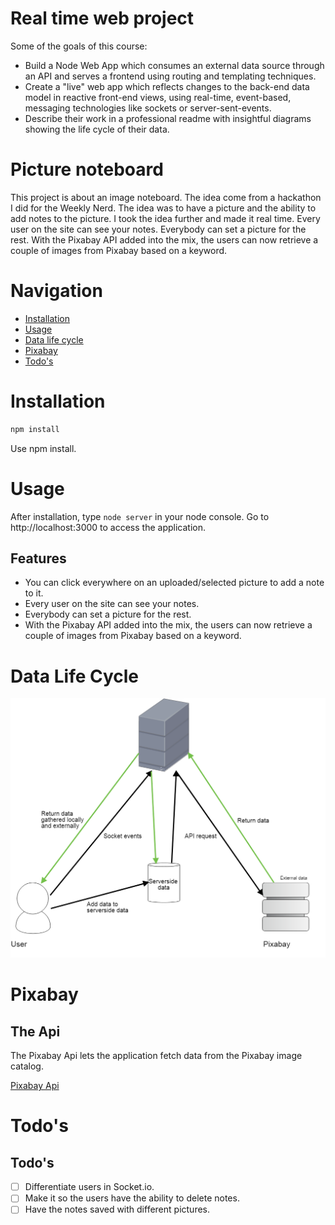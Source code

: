 # Real time web project

Some of the goals of this course:

* Build a Node Web App which consumes an external data source through an API and serves a frontend using routing and templating techniques.
* Create a "live" web app which reflects changes to the back-end data model in reactive front-end views, using real-time, event-based, messaging technologies like sockets or server-sent-events.
* Describe their work in a professional readme with insightful diagrams showing the life cycle of their data.

<!-- ☝️ replace this description -->
# Picture noteboard

This project is about an image noteboard. The idea come from a hackathon I did for the Weekly Nerd. The idea was to have a picture and the ability to add notes to the picture. I took the idea further and made it real time. Every user on the site can see your notes. Everybody can set a picture for the rest. With the Pixabay API added into the mix, the users can now retrieve a couple of images from Pixabay based on a keyword.

<!-- Add a nice image here at the end of the week, showing off your shiny frontend 📸 -->

<!-- Maybe a table of contents here? 📚 -->
# Navigation

- [Installation](#installation)
- [Usage](#usage)
- [Data life cycle](#data-life-cycle)
- [Pixabay](#pixabay)
- [Todo's](#todo's)


<!-- How about a section that describes how to install this project? 🤓 -->
# Installation

```bash
npm install
```

Use npm install.

<!-- ...but how does one use this project? What are its features 🤔 -->
# Usage

After installation, type `node server` in your node console. Go to http://localhost:3000 to access the application.

## Features

- You can click everywhere on an uploaded/selected picture to add a note to it. 
- Every user on the site can see your notes. 
- Everybody can set a picture for the rest. 
- With the Pixabay API added into the mix, the users can now retrieve a couple of images from Pixabay based on a keyword.

# Data Life Cycle

![](https://github.com/RobinFrugte97/real-time-web-project/blob/master/images/dataLifeCycle.png)

<!-- What external data source is featured in your project and what are its properties 🌠 -->
# Pixabay

## The Api

The Pixabay Api lets the application fetch data from the Pixabay image catalog.

[Pixabay Api](https://pixabay.com/api/docs/)


<!-- Where do the 0️⃣s and 1️⃣s live in your project? What db system are you using?-->

<!-- Maybe a checklist of done stuff and stuff still on your wishlist? ✅ -->
# Todo's


## Todo's
- [ ] Differentiate users in Socket.io.
- [ ] Make it so the users have the ability to delete notes.
- [ ] Have the notes saved with different pictures.

<!-- How about a license here? 📜 (or is it a licence?) 🤷 -->
